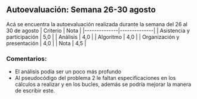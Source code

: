## Autoevaluación: Semana 26-30 agosto
Acá se encuentra la autoevaluación realizada durante la semana del 26 al 30 de agosto
| Criterio | Nota |
|--------------|--------------|
| Asistencia y participación | 5,0 |
| Análisis | 4,0 |
| Algoritmo | 4,0 |
| Organización y presentación | 4,0 |
| Nota | 4,5 |

### Comentarios: 
- El análisis podía ser un poco más profundo
- Al pseudocódigo del problema 2 le faltan especificaciones en los cálculos a realizar y en los bucles, además se podría mejorar la manera de escribir este. 
